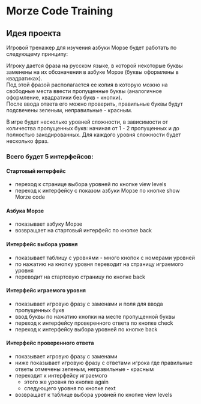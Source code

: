 # Morze Code Training

## Идея проекта

Игровой тренажер для изучения азбуки Морзе будет работать по следующему принципу:

Игроку дается фраза на русском языке, в которой некоторые буквы заменены на их обозначения в азбуке Морзе (буквы оформлены в квадратиках).\
Под этой фразой располагается ее копия в которую можно на свободные места ввести пропущенные буквы (аналогичное оформление, квадратики без букв - кнопки).\
После ввода ответа его можно проверить, правильные буквы будут подсвечены зеленым, неправильные - красным.

В игре будет несколько уровней сложности, в зависимости от количества пропущенных букв: начиная от 1 - 2 пропущенных и до полностью закодированных.
Для каждого уровня сложности будет несколько фраз.

### Всего будет 5 интерфейсов:

#### Стартовый интерфейс
+ переxод к странице выбора уровней по кнопке view levels
+ переход к интерфейсу с показом азбуки Морзе по кнопке show Morze code

#### Азбука Морзе
+ показывает азбуку Морзе
+ возвращает на стартовый интерфейс по кнопке back

#### Интерфейс выбора уровня
+ показывает таблицу с уровнями - много кнопок с номерами уровней
+ по нажатию на кнопку уровня переводит на страницу играемого уровня
+ переводит на стартовую страницу по кнопке back

#### Интерфейс играемого уровня
+ показывает игровую фразу с заменами и поля для ввода пропущенных букв
+ ввод буквы по нажатию кнопки на месте пропущенной буквы
+ переход к интерфейсу проверенного ответа по кнопке check
+ переход к интерфейсу выбора уровней по кнопке back

#### Интерфейс проверенного ответа
+ показывает игровую фразу с заменами
+ ниже показывает игровую фразу с ответами игрока где правильные ответы отмечены зеленым, неправильные - красным
+ переходит к интерфейсу играемого
  + этого же уровня по кнопке again
  + следующего уровня по кнопке next
+ возвращает к таблице выбора уровней по кнопке view levels

